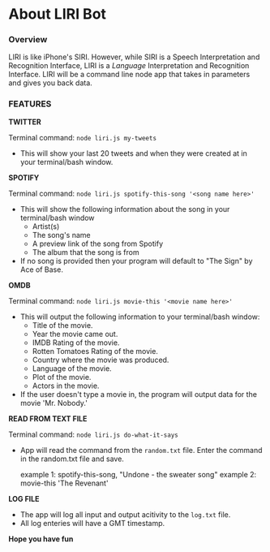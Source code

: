 # About LIRI Bot

### Overview

LIRI is like iPhone's SIRI. However, while SIRI is a Speech Interpretation and Recognition Interface, LIRI is a _Language_ Interpretation and Recognition Interface. LIRI will be a command line node app that takes in parameters and gives you back data.

### FEATURES

**TWITTER**

Terminal command: `node liri.js my-tweets`

* This will show your last 20 tweets and when they were created at in your terminal/bash window.


**SPOTIFY**

Terminal command: `node liri.js spotify-this-song '<song name here>'`

* This will show the following information about the song in your terminal/bash window
    * Artist(s)
    * The song's name
    * A preview link of the song from Spotify
    * The album that the song is from
* If no song is provided then your program will default to "The Sign" by Ace of Base.
   

**OMDB**

Terminal command: `node liri.js movie-this '<movie name here>'`

* This will output the following information to your terminal/bash window:
    * Title of the movie.
    * Year the movie came out.
    * IMDB Rating of the movie.
    * Rotten Tomatoes Rating of the movie.
    * Country where the movie was produced.
    * Language of the movie.
    * Plot of the movie.
    * Actors in the movie.
* If the user doesn't type a movie in, the program will output data for the movie 'Mr. Nobody.'


**READ FROM TEXT FILE**

Terminal command: `node liri.js do-what-it-says`

* App will read the command from the `random.txt` file. Enter the command in the random.txt file and save.
    
    example 1: spotify-this-song, "Undone - the sweater song"
    example 2: movie-this 'The Revenant'


**LOG FILE**

* The app will log all input and output acitivity to the `log.txt` file.
* All log enteries will have a GMT timestamp.



**Hope you have fun**
